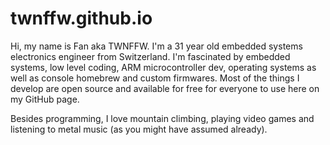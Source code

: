 # twnffw.github.io
Hi, my name is Fan aka TWNFFW. I'm a 31 year old embedded systems electronics engineer from Switzerland. I'm fascinated by embedded systems, low level coding, ARM microcontroller dev, operating systems as well as console homebrew and custom firmwares. Most of the things I develop are open source and available for free for everyone to use here on my GitHub page.

Besides programming, I love mountain climbing, playing video games and listening to metal music (as you might have assumed already).
